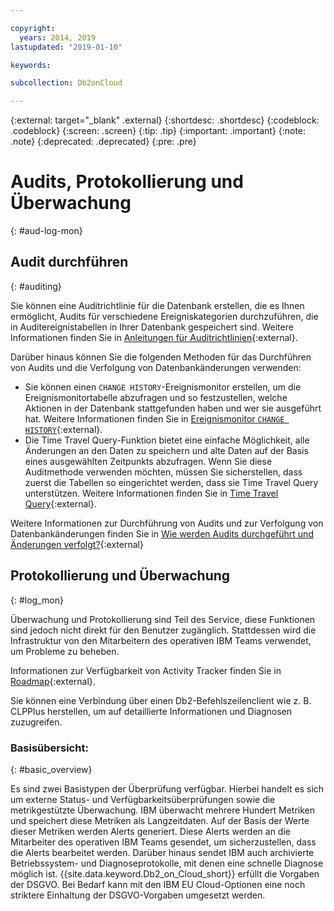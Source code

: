 ```yaml
---

copyright:
  years: 2014, 2019
lastupdated: "2019-01-10"

keywords: 

subcollection: Db2onCloud

---
```


<!-- Attribute definitions --> 
{:external: target="_blank" .external}
{:shortdesc: .shortdesc}
{:codeblock: .codeblock}
{:screen: .screen}
{:tip: .tip}
{:important: .important}
{:note: .note}
{:deprecated: .deprecated}
{:pre: .pre}

# Audits, Protokollierung und Überwachung
{: #aud-log-mon}

## Audit durchführen
{: #auditing}

Sie können eine Auditrichtlinie für die Datenbank erstellen, die es Ihnen ermöglicht, Audits für verschiedene Ereigniskategorien durchzuführen, die in Auditereignistabellen in Ihrer Datenbank gespeichert sind. Weitere Informationen finden Sie in [Anleitungen für Auditrichtlinien](https://www.ibm.com/support/knowledgecenter/SSFMBX/com.ibm.swg.im.dashdb.security.doc/doc/audit_policy_guidelines.html){:external}.

Darüber hinaus können Sie die folgenden Methoden für das Durchführen von Audits und die Verfolgung von Datenbankänderungen verwenden:
* Sie können einen `CHANGE HISTORY`-Ereignismonitor erstellen, um die Ereignismonitortabelle abzufragen und so festzustellen, welche Aktionen in der Datenbank stattgefunden haben und wer sie ausgeführt hat. Weitere Informationen finden Sie in [Ereignismonitor `CHANGE HISTORY`](https://www.ibm.com/support/knowledgecenter/en/SSEPGG_11.1.0/com.ibm.db2.luw.sql.ref.doc/doc/r0059363.html){:external}.
* Die Time Travel Query-Funktion bietet eine einfache Möglichkeit, alle Änderungen an den Daten zu speichern und alte Daten auf der Basis eines ausgewählten Zeitpunkts abzufragen. Wenn Sie diese Auditmethode verwenden möchten, müssen Sie sicherstellen, dass zuerst die Tabellen so eingerichtet werden, dass sie Time Travel Query unterstützen. Weitere Informationen finden Sie in [Time Travel Query](https://developer.ibm.com/answers/questions/426878/how-do-i-use-time-travel-query-in-db2-or-db2-on-cl/){:external}.

Weitere Informationen zur Durchführung von Audits und zur Verfolgung von Datenbankänderungen finden Sie in [Wie werden Audits durchgeführt und Änderungen verfolgt?](https://developer.ibm.com/answers/questions/427780/how-can-i-audit-or-track-changes-dropped-tables-to.html){:external}

## Protokollierung und Überwachung
{: #log_mon}

Überwachung und Protokollierung sind Teil des Service, diese Funktionen sind jedoch nicht direkt für den Benutzer zugänglich. Stattdessen wird die Infrastruktur von den Mitarbeitern des operativen IBM Teams verwendet, um Probleme zu beheben.  

Informationen zur Verfügbarkeit von Activity Tracker finden Sie in [Roadmap](https://ibm.biz/db2oncloud-roadmap){:external}.

Sie können eine Verbindung über einen Db2-Befehlszeilenclient wie z. B. CLPPlus herstellen, um auf detaillierte Informationen und Diagnosen zuzugreifen.

### Basisübersicht:
{: #basic_overview}

Es sind zwei Basistypen der Überprüfung verfügbar. Hierbei handelt es sich um externe Status- und Verfügbarkeitsüberprüfungen sowie die metrikgestützte Überwachung. IBM überwacht mehrere Hundert Metriken und speichert diese Metriken als Langzeitdaten. Auf der Basis der Werte dieser Metriken werden Alerts generiert. Diese Alerts werden an die Mitarbeiter des operativen IBM Teams gesendet, um sicherzustellen, dass die Alerts bearbeitet werden. Darüber hinaus sendet IBM auch archivierte Betriebssystem- und Diagnoseprotokolle, mit denen eine schnelle Diagnose möglich ist. {{site.data.keyword.Db2_on_Cloud_short}} erfüllt die Vorgaben der DSGVO. Bei Bedarf kann mit den IBM EU Cloud-Optionen eine noch striktere Einhaltung der DSGVO-Vorgaben umgesetzt werden.


